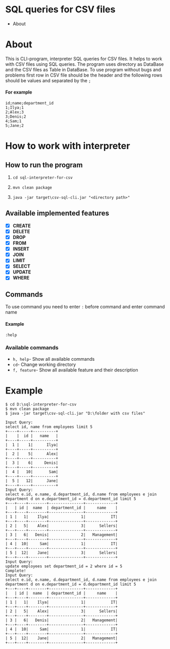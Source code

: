 # SQL queries for CSV files
- About
# About
This is CLI-program, interpreter SQL queries for CSV files. It helps to work with CSV files using SQL queries. 
The program uses directory as DataBase and the CSV files as Table in DataBase. To use program without bugs and problems
first row in CSV file should be the header and the following rows should be values and separated by the `;`
#### For example
```
id;name;department_id
1;Ilya;1
2;Alex;3
3;Denis;2
4;Sam;1
5;Jane;2
```
# How to work with interpreter
## How to run the program
1.
    ```
    cd sql-interpreter-for-csv
    ```
2.
    ```
    mvn clean package
    ```
3.
    ```
    java -jar target\csv-sql-cli.jar "<directory path>"
    ```
## Available implemented features
- [x] **CREATE**
- [x] **DELETE**
- [x] **DROP**
- [x] **FROM**
- [x] **INSERT**
- [x] **JOIN**
- [x] **LIMIT**
- [x] **SELECT**
- [x] **UPDATE**
- [x] **WHERE**
## Commands
To use command you need to enter `:` before command and enter command name
#### Example
```
:help
```
### Available commands
- `h, help`- Show all available commands
- `cd`- Change working directory
- `f, feature`- Show all available feature and their description
# Example
```
$ cd D:\sql-interpreter-for-csv
$ mvn clean package
$ java -jar target\csv-sql-cli.jar "D:\folder with csv files"

Input Query:
select id, name from employees limit 5
+----+-----+----------+
|    |  id |   name   |
+----+-----+----------+
|  1 |    1|      Ilya|
+----+-----+----------+
|  2 |    5|      Alex|
+----+-----+----------+
|  3 |    6|     Denis|
+----+-----+----------+
|  4 |   10|       Sam|
+----+-----+----------+
|  5 |   12|      Jane|
+----+-----+----------+
Input Query:
select e.id, e.name, d.department_id, d.name from employees e join department d on e.department_id = d.department_id limit 5
+---+----+--------+---------------+-------------+
|   | id |  name  | department_id |     name    |
+---+----+--------+---------------+-------------+
| 1 |   1|    Ilya|              1|           IT|
+---+----+--------+---------------+-------------+
| 2 |   5|    Alex|              3|      Sellers|
+---+----+--------+---------------+-------------+
| 3 |   6|   Denis|              2|   Management|
+---+----+--------+---------------+-------------+
| 4 |  10|     Sam|              1|           IT|
+---+----+--------+---------------+-------------+
| 5 |  12|    Jane|              3|      Sellers|
+---+----+--------+---------------+-------------+
Input Query:
update employees set department_id = 2 where id = 5
Complete!
Input Query:
select e.id, e.name, d.department_id, d.name from employees e join department d on e.department_id = d.department_id limit 5
+---+----+--------+---------------+-------------+
|   | id |  name  | department_id |     name    |
+---+----+--------+---------------+-------------+
| 1 |   1|    Ilya|              1|           IT|
+---+----+--------+---------------+-------------+
| 2 |   5|    Alex|              3|      Sellers|
+---+----+--------+---------------+-------------+
| 3 |   6|   Denis|              2|   Management|
+---+----+--------+---------------+-------------+
| 4 |  10|     Sam|              1|           IT|
+---+----+--------+---------------+-------------+
| 5 |  12|    Jane|              2|   Management|
+---+----+--------+---------------+-------------+
```
